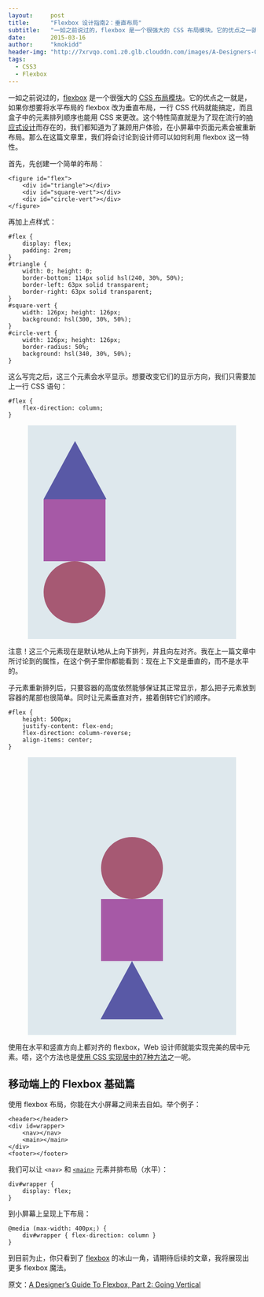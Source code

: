 ```yaml
---
layout:     post
title:      "Flexbox 设计指南2：垂直布局"
subtitle:   "一如之前说过的，flexbox 是一个很强大的 CSS 布局模块。它的优点之一就是，如果你想要将水平布局的 flexbox 改为垂直布局，一行 CSS 代码就能搞定，而且盒子中的元素排列顺序也能用 CSS 来更改。"
date:       2015-03-16
author:     "kmokidd"
header-img: "http://7xrvqo.com1.z0.glb.clouddn.com/images/A-Designers-Guide-To-Flexbox-Part-2-Going-Vertical.cbbb3bcb.jpg"
tags:
  - CSS3
  - Flexbox
---
```


<style>
.flex-container { display: flex; padding: 2rem; background: hsl(200, 30%, 90%); flex-direction: column; }
.flex-triangle { width: 0; height: 0;
border-bottom: 118px solid hsl(240, 30%, 50%);
border-left: 64px solid transparent;
border-right: 64px solid transparent;
}
.flex-square {
width: 126px;
height: 126px;
background: hsl(300, 30%, 50%);}
.flex-circle {
width: 126px;height: 126px;
border-radius: 50%;
background: hsl(340, 30%, 50%);}
.center { align-items: center; }
.vertical-reverse { flex-direction: column-reverse; align-items: center; }
.high500 { height: 500px; }
.end { justify-content: flex-end; }
.between { justify-content: space-between; }
</style>

一如之前说过的，[flexbox](http://demosthenes.info/blog/css/flexbox) 是一个很强大的 [CSS 布局模块](http://demosthenes.info/blog/css/layouts)。它的优点之一就是，如果你想要将水平布局的 flexbox 改为垂直布局，一行 CSS 代码就能搞定，而且盒子中的元素排列顺序也能用 CSS 来更改。这个特性简直就是为了现在流行的[响应式设计](http://demosthenes.info/blog/mobile/responsive-design)而存在的，我们都知道为了兼顾用户体验，在小屏幕中页面元素会被重新布局。那么在这篇文章里，我们将会讨论到设计师可以如何利用 flexbox 这一特性。

首先，先创建一个简单的布局：

````
<figure id="flex">
	<div id="triangle"></div>
	<div id="square-vert"></div>
	<div id="circle-vert"></div>
</figure>
````

再加上点样式：

````
#flex {
	display: flex;
	padding: 2rem;
}
#triangle {
	width: 0; height: 0;
	border-bottom: 114px solid hsl(240, 30%, 50%);
	border-left: 63px solid transparent;
	border-right: 63px solid transparent;
}
#square-vert {
	width: 126px; height: 126px;
	background: hsl(300, 30%, 50%);
}
#circle-vert {
	width: 126px; height: 126px;
	border-radius: 50%;
	background: hsl(340, 30%, 50%);
}
````

这么写完之后，这三个元素会水平显示。想要改变它们的显示方向，我们只需要加上一行 CSS 语句：  
````
#flex {
	flex-direction: column;
}
````  

<figure class="flex-container vertical right">
<div class="flex-triangle"></div>
<div class="flex-square"></div>
<div class="flex-circle"></div>
</figure>

注意！这三个元素现在是默认地从上向下排列，并且向左对齐。我在上一篇文章中所讨论到的属性，在这个例子里你都能看到：现在上下文是垂直的，而不是水平的。

子元素重新排列后，只要容器的高度依然能够保证其正常显示，那么把子元素放到容器的尾部也很简单。同时让元素垂直对齐，接着倒转它们的顺序。

````
#flex {
	height: 500px;
	justify-content: flex-end;
	flex-direction: column-reverse;
	align-items: center;
}
````

<figure class="flex-container vertical-reverse left high500 center">
<div class="flex-triangle"></div>
<div class="flex-square"></div>
<div class="flex-circle"></div>
</figure>

使用在水平和竖直方向上都对齐的 flexbox，Web 设计师就能实现完美的居中元素。唔，这个方法也是[使用 CSS 实现居中的7种方法](http://demosthenes.info/blog/723/Seven-Ways-of-Centering-With-CSS)之一呢。

## 移动端上的 Flexbox 基础篇 ##

使用 flexbox 布局，你能在大小屏幕之间来去自如。举个例子：

````
<header></header>
<div id=wrapper>
	<nav></nav>
	<main></main>
</div>
<footer></footer>
````

我们可以让 `<nav>` 和 [`<main>`](http://demosthenes.info/blog/648/HTML-51-and-the-main-element) 元素并排布局（水平）：

````
div#wrapper {
	display: flex;
}
````

到小屏幕上呈现上下布局：

````
@media (max-width: 400px;) {
	div#wrapper { flex-direction: column }
}
````

到目前为止，你只看到了 [flexbox](http://demosthenes.info/blog/css/flexbox) 的冰山一角，请期待后续的文章，我将展现出更多 flexbox 魔法。

原文：[A Designer’s Guide To Flexbox, Part 2: Going Vertical](http://demosthenes.info/blog/787/A-Designers-Guide-To-Flexbox-Part-2-Going-Vertical)
